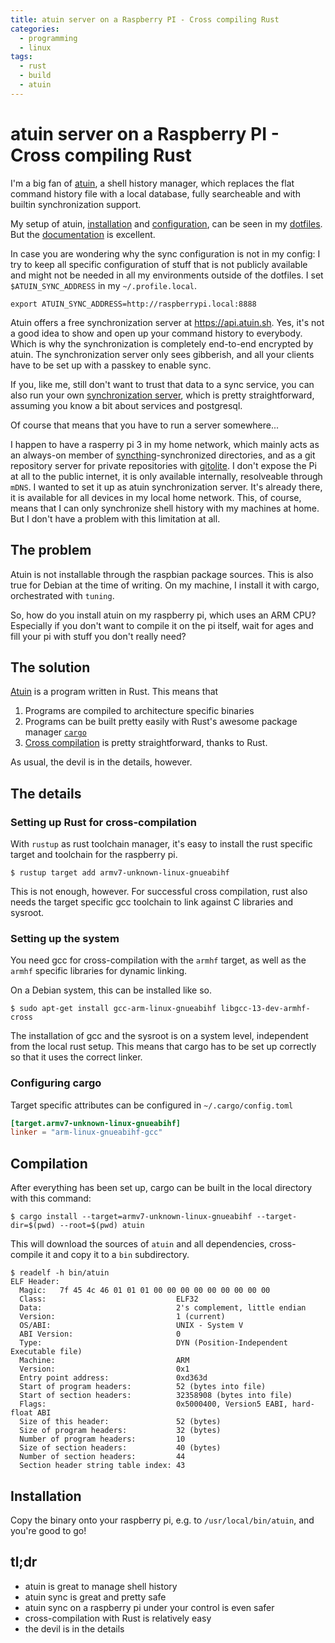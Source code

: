 ```yaml
---
title: atuin server on a Raspberry PI - Cross compiling Rust
categories:
  - programming
  - linux
tags:
  - rust
  - build
  - atuin
---
```


# atuin server on a Raspberry PI - Cross compiling Rust

I'm a big fan of [atuin](https://docs.atuin.sh/), a shell history manager,
which replaces the flat command history file with a local database, fully
searcheable and with builtin synchronization support.

My setup of atuin,
[installation](https://github.com/gierdo/dotfiles/blob/master/tuning/programs.toml#L162)
and
[configuration](https://github.com/gierdo/dotfiles/blob/master/.config/atuin/config.toml),
can be seen in my [dotfiles](https://github.com/gierdo/dotfiles). But the
[documentation](https://docs.atuin.sh/guide/installation/) is excellent.

In case you are wondering why the sync configuration is not in my config: I try
to keep all specific configuration of stuff that is not publicly available and
might not be needed in all my environments outside of the dotfiles. I set
`$ATUIN_SYNC_ADDRESS` in my `~/.profile.local`.

```text
export ATUIN_SYNC_ADDRESS=http://raspberrypi.local:8888
```

Atuin offers a free synchronization server at <https://api.atuin.sh>. Yes, it's
not a good idea to show and open up your command history to everybody. Which is
why the synchronization is completely end-to-end encrypted by atuin. The
synchronization server only sees gibberish, and all your clients have to be set
up with a passkey to enable sync.

If you, like me, still don't want to trust that data to a sync service, you can
also run your own [synchronization
server](https://docs.atuin.sh/self-hosting/server-setup/), which is pretty
straightforward, assuming you know a bit about services and postgresql.

Of course that means that you have to run a server somewhere...

I happen to have a rasperry pi 3 in my home network, which mainly acts as an
always-on member of [syncthing](https://syncthing.net/)-synchronized
directories, and as a git repository server for private repositories with
[gitolite](https://gitolite.com/gitolite/index.html). I don't expose the Pi at
all to the public internet, it is only available internally, resolveable
through `mDNS`. I wanted to set it up as atuin synchronization server. It's
already there, it is available for all devices in my local home network. This,
of course, means that I can only synchronize shell history with my machines at
home. But I don't have a problem with this limitation at all.

## The problem

Atuin is not installable through the raspbian package sources. This is also
true for Debian at the time of writing. On my machine, I install it with cargo,
orchestrated with `tuning`.

So, how do you install atuin on my raspberry pi, which uses an ARM CPU?
Especially if you don't want to compile it on the pi itself, wait for ages and
fill your pi with stuff you don't really need?

## The solution

[Atuin](https://github.com/atuinsh/atuin) is a program written in Rust. This
means that

1. Programs are compiled to architecture specific binaries
2. Programs can be built pretty easily with Rust's awesome package manager
   [`cargo`](https://doc.rust-lang.org/cargo/)
3. [Cross
   compilation](https://rust-lang.github.io/rustup/cross-compilation.html) is
   pretty straightforward, thanks to Rust.

As usual, the devil is in the details, however.

## The details

### Setting up Rust for cross-compilation

With `rustup` as rust toolchain manager, it's easy to install the rust specific
target and toolchain for the raspberry pi.

```text
$ rustup target add armv7-unknown-linux-gnueabihf
```

This is not enough, however. For successful cross compilation, rust also needs
the target specific gcc toolchain to link against C libraries and sysroot.

### Setting up the system

You need gcc for cross-compilation with the `armhf` target, as well as the
`armhf` specific libraries for dynamic linking.

On a Debian system, this can be installed like so.

```text
$ sudo apt-get install gcc-arm-linux-gnueabihf libgcc-13-dev-armhf-cross
```

The installation of gcc and the sysroot is on a system level, independent from
the local rust setup. This means that cargo has to be set up correctly so that
it uses the correct linker.

### Configuring cargo

Target specific attributes can be configured in `~/.cargo/config.toml`

```toml
[target.armv7-unknown-linux-gnueabihf]
linker = "arm-linux-gnueabihf-gcc"
```

## Compilation

After everything has been set up, cargo can be built in the local directory with this command:

```text
$ cargo install --target=armv7-unknown-linux-gnueabihf --target-dir=$(pwd) --root=$(pwd) atuin
```

This will download the sources of `atuin` and all dependencies, cross-compile
it and copy it to a `bin` subdirectory.

```text
$ readelf -h bin/atuin
ELF Header:
  Magic:   7f 45 4c 46 01 01 01 00 00 00 00 00 00 00 00 00
  Class:                             ELF32
  Data:                              2's complement, little endian
  Version:                           1 (current)
  OS/ABI:                            UNIX - System V
  ABI Version:                       0
  Type:                              DYN (Position-Independent Executable file)
  Machine:                           ARM
  Version:                           0x1
  Entry point address:               0xd363d
  Start of program headers:          52 (bytes into file)
  Start of section headers:          32358908 (bytes into file)
  Flags:                             0x5000400, Version5 EABI, hard-float ABI
  Size of this header:               52 (bytes)
  Size of program headers:           32 (bytes)
  Number of program headers:         10
  Size of section headers:           40 (bytes)
  Number of section headers:         44
  Section header string table index: 43
```

## Installation

Copy the binary onto your raspberry pi, e.g. to `/usr/local/bin/atuin`, and
you're good to go!

## tl;dr

- atuin is great to manage shell history
- atuin sync is great and pretty safe
- atuin sync on a raspberry pi under your control is even safer
- cross-compilation with Rust is relatively easy
- the devil is in the details
